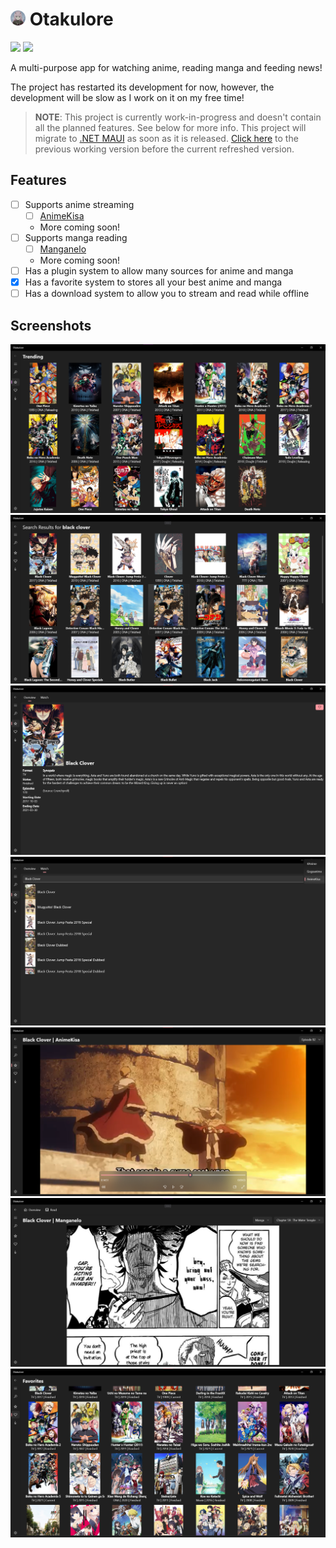 # <img src="./.github/icon.png" width="24"/> Otakulore

[![](https://img.shields.io/badge/Powered%20By-.NET-blue?logo=microsoft&style=flat-square)](https://dotnet.microsoft.com)
[![](https://img.shields.io/badge/Made%20With-Visual%20Studio-blue?logo=visual-studio&style=flat-square)](https://visualstudio.microsoft.com)

A multi-purpose app for watching anime, reading manga and feeding news!

The project has restarted its development for now, however, the development will be slow as I work on it on my free time!

> **NOTE**: This project is currently work-in-progress and doesn't contain all the planned features. See below for more info. This project will migrate to [.NET MAUI](https://docs.microsoft.com/dotnet/maui/what-is-maui) as soon as it is released. [Click here](https://github.com/dentolos19/Otakulore/tree/ec3786389e8745e9dc521eaa4282886e59b0fdee) to the previous working version before the current refreshed version.

## Features

* [ ] Supports anime streaming
  * [ ] [AnimeKisa](https://animekisa.tv)
  * More coming soon!
* [ ] Supports manga reading
  * [ ] [Manganelo](https://manganelo.tv)
  * More coming soon!
* [ ] Has a plugin system to allow many sources for anime and manga
* [X] Has a favorite system to stores all your best anime and manga
* [ ] Has a download system to allow you to stream and read while offline

## Screenshots

![](./.github/screenshots/0.png)
![](./.github/screenshots/1.png)
![](./.github/screenshots/2.png)
![](./.github/screenshots/3.png)
![](./.github/screenshots/4.png)
![](./.github/screenshots/5.png)
![](./.github/screenshots/6.png)